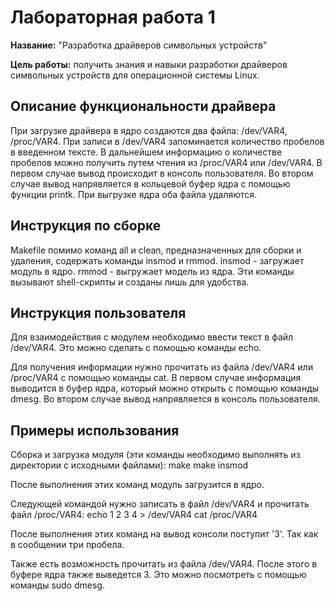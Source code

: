 # Лабораторная работа 1

**Название:** "Разработка драйверов символьных устройств"

**Цель работы:** получить знания и навыки разработки драйверов символьных устройств для операционной системы Linux.

## Описание функциональности драйвера

При загрузке драйвера в ядро создаются два файла: /dev/VAR4, /proc/VAR4.
При записи в /dev/VAR4 запоминается количество пробелов в введенном тексте. В дальнейшем информацию о количестве пробелов можно получить путем чтения из /proc/VAR4 или /dev/VAR4. В первом случае вывод происходит в консоль пользователя. Во втором случае вывод напрявляется в кольцевой буфер ядра с помощью функции printk. 
При выгрузке ядра оба файла удаляются. 

## Инструкция по сборке

Makefile помимо команд all и clean, предназначенных для сборки и удаления, содержать команды insmod и rmmod.
insmod - загружает модуль в ядро.
rmmod - выгружает модель из ядра.
Эти команды вызывают shell-скрипты и созданы лишь для удобства.

## Инструкция пользователя

Для взаимодействия с модулем необходимо ввести текст в файл /dev/VAR4. Это можно сделать с помощью команды echo. 

Для получения информации нужно прочитать из файла /dev/VAR4 или /proc/VAR4 с помощью команды cat. В первом случае информация выводится в буфер ядра, который можно открыть с помощью команды dmesg. Во втором случае вывод напрявляется в консоль пользователя.

## Примеры использования

Сборка и загрузка модуля (эти команды необходимо выполнять из директории с исходными файлами):
make
make insmod

После выполнения этих команд модуль загрузится в ядро.

Следующей командой нужно записать в файл /dev/VAR4 и прочитать файл /proc/VAR4:
echo 1 2 3 4 > /dev/VAR4
cat /proc/VAR4

После выполнения этих команд на вывод консоли поступит '3'. Так как в сообщении три пробела.

Также есть возможность прочитать из файла /dev/VAR4. После этого в буфере ядра также выведется 3. Это можно посмотреть с помощью команды sudo dmesg.
